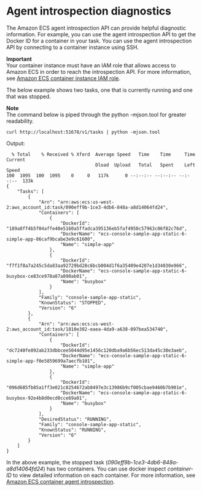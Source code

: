 # Agent introspection diagnostics<a name="introspection-diag"></a>

The Amazon ECS agent introspection API can provide helpful diagnostic information\. For example, you can use the agent introspection API to get the Docker ID for a container in your task\. You can use the agent introspection API by connecting to a container instance using SSH\.

**Important**  
Your container instance must have an IAM role that allows access to Amazon ECS in order to reach the introspection API\. For more information, see [Amazon ECS container instance IAM role](instance_IAM_role.md)\.

The below example shows two tasks, one that is currently running and one that was stopped\.

**Note**  
The command below is piped through the python \-mjson\.tool for greater readability\.

```
curl http://localhost:51678/v1/tasks | python -mjson.tool
```

Output:

```
  % Total    % Received % Xferd  Average Speed   Time    Time     Time  Current
                                 Dload  Upload   Total   Spent    Left  Speed
100  1095  100  1095    0     0   117k      0 --:--:-- --:--:-- --:--:--  133k
{
    "Tasks": [
        {
            "Arn": "arn:aws:ecs:us-west-2:aws_account_id:task/090eff9b-1ce3-4db6-848a-a8d14064fd24",
            "Containers": [
                {
                    "DockerId": "189a8ff4b5f04affe40e5160a5ffadca395136eb5faf4950c57963c06f82c76d",
                    "DockerName": "ecs-console-sample-app-static-6-simple-app-86caf9bcabe3e9c61600",
                    "Name": "simple-app"
                },
                {
                    "DockerId": "f7f1f8a7a245c5da83aa92729bd28c6bcb004d1f6a35409e4207e1d34030e966",
                    "DockerName": "ecs-console-sample-app-static-6-busybox-ce83ce978a87a890ab01",
                    "Name": "busybox"
                }
            ],
            "Family": "console-sample-app-static",
            "KnownStatus": "STOPPED",
            "Version": "6"
        },
        {
            "Arn": "arn:aws:ecs:us-west-2:aws_account_id:task/1810e302-eaea-4da9-a638-097bea534740",
            "Containers": [
                {
                    "DockerId": "dc7240fe892ab233dbbcee5044d95e1456c120dba9a6b56ec513da45c38e3aeb",
                    "DockerName": "ecs-console-sample-app-static-6-simple-app-f0e5859699a7aecfb101",
                    "Name": "simple-app"
                },
                {
                    "DockerId": "096d685fb85a1ff3e021c8254672ab8497e3c13986b9cf005cbae9460b7b901e",
                    "DockerName": "ecs-console-sample-app-static-6-busybox-92e4b8d0ecd0cce69a01",
                    "Name": "busybox"
                }
            ],
            "DesiredStatus": "RUNNING",
            "Family": "console-sample-app-static",
            "KnownStatus": "RUNNING",
            "Version": "6"
        }
    ]
}
```

In the above example, the stopped task \(*090eff9b\-1ce3\-4db6\-848a\-a8d14064fd24*\) has two containers\. You can use docker inspect *container\-ID* to view detailed information on each container\. For more information, see [Amazon ECS container agent introspection](ecs-agent-introspection.md)\.